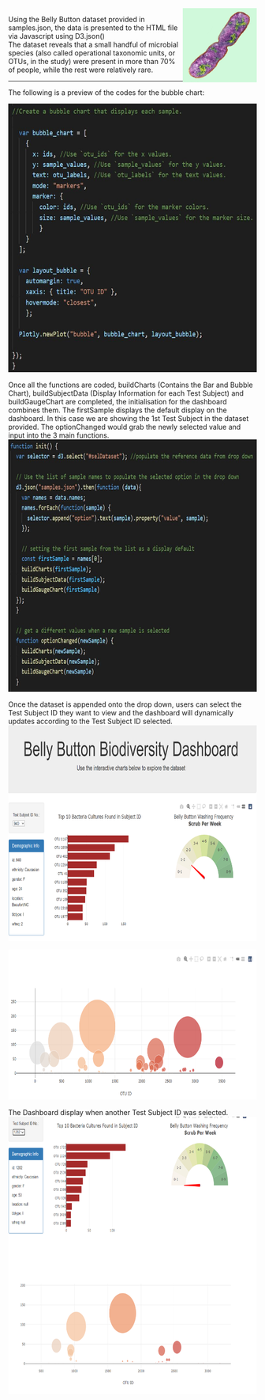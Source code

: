<img src="/snips/bacteria.jpg" alt="bacteria" width="150" height="150" align="right">

Using the Belly Button dataset provided in samples.json, the data is presented to the HTML file via Javascript using D3.json() <br>
The dataset reveals that a small handful of microbial species (also called operational taxonomic units, or OTUs, in the study) were present in more than 70% of people, while the rest were relatively rare.

<hr>

The following is a preview of the codes for the bubble chart:

<img src="/snips/samplecode1.JPG" alt="main dashboard" width="634" height="543">

Once all the functions are coded, buildCharts (Contains the Bar and Bubble Chart), buildSubjectData (Display Information for each Test Subject) and buildGaugeChart are completed, the initialisation for the dashboard combines them. The firstSample displays the default display on the dashboard. In this case we are showing the 1st Test Subject in the dataset provided. The optionChanged would grab the newly selected value and input into the 3 main functions.
<img src="/snips/samplecode2.JPG" alt="main dashboard" width="748" height="510">

Once the dataset is appended onto the drop down, users can select the Test Subject ID they want to view and the dashboard will dynamically updates according to the Test Subject ID selected. 
<img src="/snips/dashboard.png" alt="main dashboard" width="748" height="436">

<img src="/snips/bubblechart.png" alt="bubble chart" width="748" height="304">

The Dashboard display when another Test Subject ID was selected.
<img src="/snips/dashboard2.png" alt="new data dashboard" width="748" height="560">

